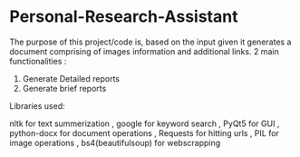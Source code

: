 # Personal-Research-Assistant
The purpose of this project/code is, based on the input given it generates a document comprising of images information and additional links.
2 main functionalities :

1. Generate Detailed reports
2. Generate brief reports

Libraries used:

nltk for text summerization
, google for keyword search
, PyQt5 for GUI
, python-docx for document operations
, Requests for hitting urls
, PIL for image operations
, bs4(beautifulsoup) for webscrapping




